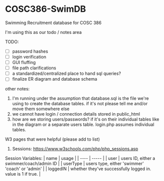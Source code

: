 # COSC386-SwimDB
Swimming Recruitment database for COSC 386

I'm using this as our todo / notes area

TODO:
- [ ] password hashes
- [ ] login verification
- [ ] GUI fluffing
- [ ] file path clarifications
- [ ] a standardized/centralized place to hand sql queries?
- [ ] finalize ER diagram and database schema

other notes:
1. I'm running under the assumption that database.sql is the file we're using to create the database tables. if it's not please tell me and/or move them somewhere else
2. we cannot have login / connection details stored in public_html
3. how are we storing users/passwords? if it's on their individual tables like in the diagram or a separate users table. login.php assumes individual tables.

W3 pages that were helpful (please add to list)
1. Sessions: https://www.w3schools.com/php/php_sessions.asp

Session Variables:
| name | usage |
| ---- | ----- |
| user | users ID, either a swimmer/coach/admin ID |
| userType | users type, either 'swimmer' 'coach' or 'admin' |
| loggedIN | whether they've successfully logged in. value is 1 if true. |
    